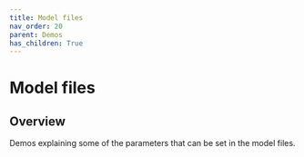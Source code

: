 ```yaml
---
title: Model files
nav_order: 20
parent: Demos
has_children: True
---
```


# Model files

## Overview

Demos explaining some of the parameters that can be set in the model files.
